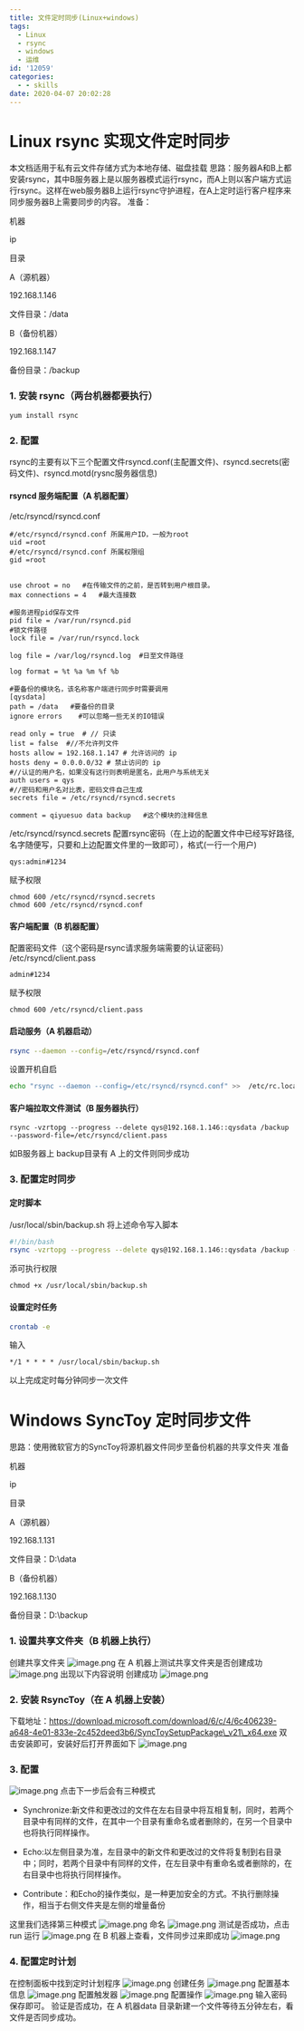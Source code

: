 ```yaml
---
title: 文件定时同步(Linux+windows)
tags:
  - Linux
  - rsync
  - windows
  - 运维
id: '12059'
categories:
  - - skills
date: 2020-04-07 20:02:28
---
```


# Linux rsync 实现文件定时同步

本文档适用于私有云文件存储方式为本地存储、磁盘挂载 思路：服务器A和B上都安装rsync，其中B服务器上是以服务器模式运行rsync，而A上则以客户端方式运行rsync。这样在web服务器B上运行rsync守护进程，在A上定时运行客户程序来同步服务器B上需要同步的内容。 准备：
<!--more-->
机器

ip

目录

A（源机器）

192.168.1.146

文件目录：/data

B（备份机器）

192.168.1.147

备份目录：/backup

### 1\. 安装 rsync（两台机器都要执行）

```bash
yum install rsync
```

### 2\. 配置

rsync的主要有以下三个配置文件rsyncd.conf(主配置文件)、rsyncd.secrets(密码文件)、rsyncd.motd(rysnc服务器信息)

#### rsyncd 服务端配置（A 机器配置）

/etc/rsyncd/rsyncd.conf

```text
#/etc/rsyncd/rsyncd.conf 所属用户ID，一般为root
uid =root
#/etc/rsyncd/rsyncd.conf 所属权限组
gid =root


use chroot = no   #在传输文件的之前，是否转到用户根目录。
max connections = 4   #最大连接数

#服务进程pid保存文件
pid file = /var/run/rsyncd.pid 
#锁文件路径
lock file = /var/run/rsyncd.lock 

log file = /var/log/rsyncd.log  #日至文件路径

log format = %t %a %m %f %b

#要备份的模块名，该名称客户端进行同步时需要调用   
[qysdata] 
path = /data   #要备份的目录
ignore errors    #可以忽略一些无关的IO错误

read only = true  # // 只读
list = false  #//不允许列文件
hosts allow = 192.168.1.147 # 允许访问的 ip
hosts deny = 0.0.0.0/32 # 禁止访问的 ip
#//认证的用户名，如果没有这行则表明是匿名，此用户与系统无关
auth users = qys   
#//密码和用户名对比表，密码文件自己生成
secrets file = /etc/rsyncd/rsyncd.secrets  

comment = qiyuesuo data backup   #这个模块的注释信息
```

/etc/rsyncd/rsyncd.secrets 配置rsync密码（在上边的配置文件中已经写好路径,名字随便写，只要和上边配置文件里的一致即可），格式(一行一个用户)

```
qys:admin#1234
```

赋予权限

```
chmod 600 /etc/rsyncd/rsyncd.secrets
chmod 600 /etc/rsyncd/rsyncd.conf
```

#### 客户端配置（B 机器配置）

配置密码文件（这个密码是rsync请求服务端需要的认证密码） /etc/rsyncd/client.pass

```
admin#1234
```

赋予权限

```
chmod 600 /etc/rsyncd/client.pass
```

#### 启动服务（A 机器启动）

```bash
rsync --daemon --config=/etc/rsyncd/rsyncd.conf
```

设置开机自启

```bash
echo "rsync --daemon --config=/etc/rsyncd/rsyncd.conf" >>  /etc/rc.local 
```

#### 客户端拉取文件测试（B 服务器执行）

```
rsync -vzrtopg --progress --delete qys@192.168.1.146::qysdata /backup --password-file=/etc/rsyncd/client.pass
```

如B服务器上 backup目录有 A 上的文件则同步成功

### 3\. 配置定时同步

#### 定时脚本

/usr/local/sbin/backup.sh 将上述命令写入脚本

```bash
#!/bin/bash
rsync -vzrtopg --progress --delete qys@192.168.1.146::qysdata /backup --password-file=/etc/rsyncd/client.pass
```

添可执行权限

```
chmod +x /usr/local/sbin/backup.sh
```

#### 设置定时任务

```bash
crontab -e
```

输入

```
*/1 * * * * /usr/local/sbin/backup.sh
```

以上完成定时每分钟同步一次文件

# Windows SyncToy 定时同步文件

思路：使用微软官方的SyncToy将源机器文件同步至备份机器的共享文件夹 准备

机器

ip

目录

A（源机器）

192.168.1.131

文件目录：D:\\data

B（备份机器）

192.168.1.130

备份目录：D:\\backup

### 1\. 设置共享文件夹（B 机器上执行）

创建共享文件夹 ![image.png](https://i.loli.net/2020/04/08/Cr3JoVi17mn6Gbp.png) 在 A 机器上测试共享文件夹是否创建成功 ![image.png](https://i.loli.net/2020/04/08/mKeilNRIaJnSuM2.png) 出现以下内容说明 创建成功 ![image.png](https://i.loli.net/2020/04/08/UhcvIVFsAxE2BwC.png)

### 2\. 安装 RsyncToy（在 A 机器上安装）

下载地址：https://download.microsoft.com/download/6/c/4/6c406239-a648-4e01-833e-2c452deed3b6/SyncToySetupPackage\_v21\_x64.exe 双击安装即可，安装好后打开界面如下 ![image.png](https://i.loli.net/2020/04/08/9RLraqby2QGZsWK.png)

### 3\. 配置

![image.png](https://i.loli.net/2020/04/08/1A6vDs4NU5BX82q.png) 点击下一步后会有三种模式

*   Synchronize:新文件和更改过的文件在左右目录中将互相复制，同时，若两个目录中有同样的文件，在其中一个目录有重命名或者删除的，在另一个目录中也将执行同样操作。
    
*   Echo:以左侧目录为准，左目录中的新文件和更改过的文件将复制到右目录中；同时，若两个目录中有同样的文件，在左目录中有重命名或者删除的，在右目录中也将执行同样操作。
    
*   Contribute：和Echo的操作类似，是一种更加安全的方式。不执行删除操作，相当于右侧文件夹是左侧的增量备份
    

这里我们选择第三种模式 ![image.png](https://i.loli.net/2020/04/08/iGyYEMPr3HNJCdl.png) 命名 ![image.png](https://i.loli.net/2020/04/08/snZ1JMjPOIdGwYo.png) 测试是否成功，点击 run 运行 ![image.png](https://i.loli.net/2020/04/08/G7hqEIgrKmzYVvn.png) 在 B 机器上查看，文件同步过来即成功 ![image.png](https://i.loli.net/2020/04/08/IKubUpYxlfmnj3k.png)

### 4\. 配置定时计划

在控制面板中找到定时计划程序 ![image.png](https://i.loli.net/2020/04/08/FUjWXhQRglSmKB3.png) 创建任务 ![image.png](https://i.loli.net/2020/04/08/8uYTgHcwMjylq1X.png) 配置基本信息 ![image.png](https://i.loli.net/2020/04/08/YOhM3wnRxFo8UB7.png) 配置触发器 ![image.png](https://i.loli.net/2020/04/08/PuIL9gwqcUmZYrd.png) 配置操作 ![image.png](https://i.loli.net/2020/04/08/hE2nrtdO71w9VMA.png) 输入密码保存即可。 验证是否成功，在 A 机器data 目录新建一个文件等待五分钟左右，看文件是否同步成功。